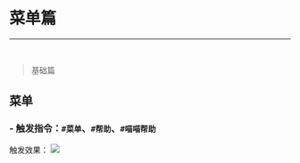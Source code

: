 # 菜单篇

----------
<br>

> 基础篇
## 菜单 ##
### - 触发指令：`#菜单`、`#帮助`、`#喵喵帮助` ###
触发效果：
![](image:/assets/image/bot/menu.png)